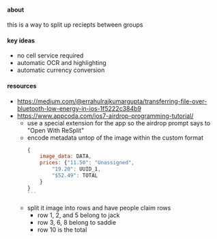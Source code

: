 #### about
this is a way to split up reciepts between groups

#### key ideas
- no cell service required
- automatic OCR and highlighting
- automatic currency conversion

#### resources
- https://medium.com/@errahulrajkumargupta/transferring-file-over-bluetooth-low-energy-in-ios-1f5222c384b9
- https://www.appcoda.com/ios7-airdrop-programming-tutorial/
    - use a special extension for the app so the airdrop prompt says to "Open With ReSplit"
    - encode metadata untop of the image within the custom format
        ````javascript 
        {
            image_data: DATA,
            prices: {"11.50": "Unassigned", 
                "19.20": UUID_1,
                "$52.49": TOTAL
            }
        }
        ```
    - split it image into rows and have people claim rows
        - row 1, 2, and 5 belong to jack
        - row 3, 6, 8 belong to saddie
        - row 10 is the total

